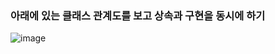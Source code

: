 ### 아래에 있는 클래스 관계도를 보고 상속과 구현을 동시에 하기

![image](https://github.com/wkdtjdwns/Java/assets/128266768/c85b060f-22e0-4d7d-a53e-5c6bf3f6ae63)
